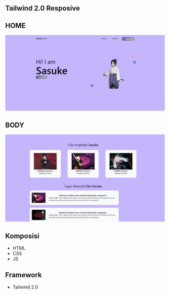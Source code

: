 ## Tailwind 2.0 Resposive
## HOME

![Screenshoot Project 1](assets/sa1.PNG)

## BODY
![Screenshoot Project 2](assets/sa2.PNG)

## Komposisi
- HTML
- CSS
- JS
## Framework
- Tailwind 2.0